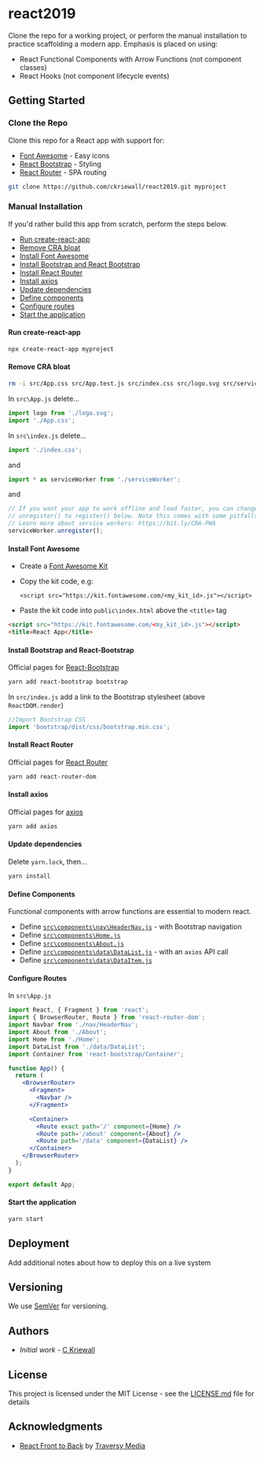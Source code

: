 # react2019

Clone the repo for a working project, or perform the manual installation to practice scaffolding a modern app. Emphasis is placed on using:

- React Functional Components with Arrow Functions (not component classes)
- React Hooks (not component lifecycle events)

## Getting Started

### Clone the Repo

Clone this repo for a React app with support for:

- [Font Awesome](https://fontawesome.com) - Easy icons
- [React Bootstrap](https://react-bootstrap.github.io/) - Styling
- [React Router](https://reacttraining.com/react-router/) - SPA routing

```bash
git clone https://github.com/ckriewall/react2019.git myproject
```

### Manual Installation

If you'd rather build this app from scratch, perform the steps below.

- [Run create-react-app](#run-create-react-app)
- [Remove CRA bloat](#remove-cra-bloat)
- [Install Font Awesome](#install-font-awesome)
- [Install Bootstrap and React Bootstrap](#install-bootstrap-and-react-bootstrap)
- [Install React Router](#install-react-router)
- [Install axios](#install-axios)
- [Update dependencies](#update-dependencies)
- [Define components](#define-components)
- [Configure routes](#configure-routes)
- [Start the application](#start-the-application)

#### Run create-react-app

```bash
npx create-react-app myproject
```

#### Remove CRA bloat

```bash
rm -i src/App.css src/App.test.js src/index.css src/logo.svg src/serviceworker.js
```

In `src\App.js` delete...

```javascript
import logo from './logo.svg';
import './App.css';
```

In `src\index.js` delete...

```javascript
import './index.css';
```

and

```javascript
import * as serviceWorker from './serviceWorker';
```

and

```javascript
// If you want your app to work offline and load faster, you can change
// unregister() to register() below. Note this comes with some pitfalls.
// Learn more about service workers: https://bit.ly/CRA-PWA
serviceWorker.unregister();
```

#### Install Font Awesome

- Create a [Font Awesome Kit](https://fontawesome.com/start)
- Copy the kit code, e.g:

  `<script src="https://kit.fontawesome.com/<my_kit_id>.js"></script>`

- Paste the kit code into `public\index.html` above the `<title>` tag

```html
<script src="https://kit.fontawesome.com/<my_kit_id>.js"></script>
<title>React App</title>
```

#### Install Bootstrap and React-Bootstrap

Official pages for [React-Bootstrap](https://react-bootstrap.github.io/)

```bash
yarn add react-bootstrap bootstrap
```

In `src/index.js` add a link to the Bootstrap stylesheet (above `ReactDOM.render`)

```javascript
//Import Bootstrap CSS
import 'bootstrap/dist/css/bootstrap.min.css';
```

#### Install React Router

Official pages for [React Router](https://reacttraining.com/react-router/web/guides/quick-start)

```bash
yarn add react-router-dom
```

#### Install axios

Official pages for [axios](https://github.com/axios/axios)

```bash
yarn add axios
```

#### Update dependencies

Delete `yarn.lock`, then...

```bash
yarn install
```

#### Define Components

Functional components with arrow functions are essential to modern react.

- Define [`src\components\nav\HeaderNav.js`](https://github.com/ckriewall/react2019/blob/master/src/components/nav/HeaderNav.js) - with Bootstrap navigation
- Define [`src\components\Home.js`](https://github.com/ckriewall/react2019/blob/master/src/components/Home.js)
- Define [`src\components\About.js`](https://github.com/ckriewall/react2019/blob/master/src/components/About.js)
- Define [`src\components\data\DataList.js`](https://github.com/ckriewall/react2019/blob/master/src/components/data/DataList.js) - with an `axios` API call
- Define [`src\components\data\DataItem.js`](https://github.com/ckriewall/react2019/blob/master/src/components/data/DataItem.js)

#### Configure Routes

In `src\App.js`

```jsx
import React, { Fragment } from 'react';
import { BrowserRouter, Route } from 'react-router-dom';
import Navbar from './nav/HeaderNav';
import About from './About';
import Home from './Home';
import DataList from './data/DataList';
import Container from 'react-bootstrap/Container';

function App() {
  return (
    <BrowserRouter>
      <Fragment>
        <Navbar />
      </Fragment>

      <Container>
        <Route exact path='/' component={Home} />
        <Route path='/about' component={About} />
        <Route path='/data' component={DataList} />
      </Container>
    </BrowserRouter>
  );
}

export default App;
```

#### Start the application

```bash
yarn start
```

## Deployment

Add additional notes about how to deploy this on a live system

## Versioning

We use [SemVer](http://semver.org/) for versioning.

## Authors

- _Initial work_ - [C Kriewall](https://github.com/ckriewall)

## License

This project is licensed under the MIT License - see the [LICENSE.md](LICENSE.md) file for details

## Acknowledgments

- [React Front to Back](https://www.udemy.com/modern-react-front-to-back/) by [Traversy Media](https://www.traversymedia.com/)
